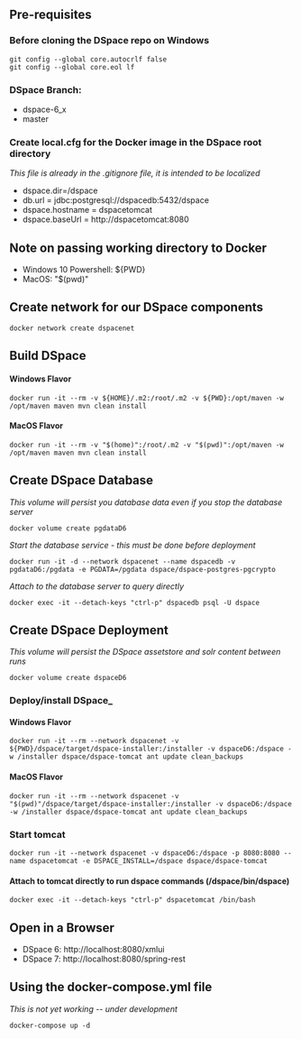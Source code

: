 ## Pre-requisites

### Before cloning the DSpace repo on Windows

    git config --global core.autocrlf false
    git config --global core.eol lf

### DSpace Branch:
- dspace-6_x
- master

### Create local.cfg for the Docker image in the DSpace root directory
_This file is already in the .gitignore file, it is intended to be localized_

- dspace.dir=/dspace
- db.url = jdbc:postgresql://dspacedb:5432/dspace
- dspace.hostname = dspacetomcat
- dspace.baseUrl = http://dspacetomcat:8080

## Note on passing working directory to Docker
- Windows 10 Powershell: ${PWD}
- MacOS: "$(pwd)"

## Create network for our DSpace components

    docker network create dspacenet

## Build DSpace

#### Windows Flavor

    docker run -it --rm -v ${HOME}/.m2:/root/.m2 -v ${PWD}:/opt/maven -w /opt/maven maven mvn clean install

#### MacOS Flavor

    docker run -it --rm -v "$(home)":/root/.m2 -v "$(pwd)":/opt/maven -w /opt/maven maven mvn clean install

## Create DSpace Database
_This volume will persist you database data even if you stop the database server_

    docker volume create pgdataD6

_Start the database service - this must be done before deployment_

    docker run -it -d --network dspacenet --name dspacedb -v pgdataD6:/pgdata -e PGDATA=/pgdata dspace/dspace-postgres-pgcrypto
    
_Attach to the database server to query directly_

    docker exec -it --detach-keys "ctrl-p" dspacedb psql -U dspace

## Create DSpace Deployment
_This volume will persist the DSpace assetstore and solr content between runs_

    docker volume create dspaceD6

### Deploy/install DSpace_

#### Windows Flavor

    docker run -it --rm --network dspacenet -v ${PWD}/dspace/target/dspace-installer:/installer -v dspaceD6:/dspace -w /installer dspace/dspace-tomcat ant update clean_backups

#### MacOS Flavor

    docker run -it --rm --network dspacenet -v "$(pwd)"/dspace/target/dspace-installer:/installer -v dspaceD6:/dspace -w /installer dspace/dspace-tomcat ant update clean_backups

### Start tomcat 

    docker run -it --network dspacenet -v dspaceD6:/dspace -p 8080:8080 --name dspacetomcat -e DSPACE_INSTALL=/dspace dspace/dspace-tomcat

#### Attach to tomcat directly to run dspace commands (/dspace/bin/dspace)

    docker exec -it --detach-keys "ctrl-p" dspacetomcat /bin/bash

## Open in a Browser
- DSpace 6: http://localhost:8080/xmlui
- DSpace 7: http://localhost:8080/spring-rest

## Using the docker-compose.yml file
_This is not yet working -- under development_

    docker-compose up -d
